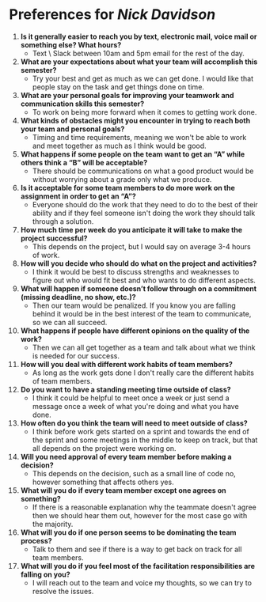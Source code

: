 # Preferences for _Nick Davidson_

1. __Is it generally easier to reach you by text, electronic mail, voice mail or something else?  What hours?__ 
   * Text \ Slack between 10am and 5pm email for the rest of the day.
1. __What are your expectations about what your team will accomplish this semester?__ 
   * Try your best and get as much as we can get done. I would like that people stay on the task and get things done on time.
1. __What are your personal goals for improving your teamwork and communication skills this semester?__ 
   * To work on being more forward when it comes to getting work done.
1. __What kinds of obstacles might you encounter in trying to reach both your team and personal goals?__ 
   * Timing and time requirements, meaning we won't be able to work and meet together as much as I think would be good.
1. __What happens if some people on the team want to get an “A” while others think a “B” will be acceptable?__ 
   * There should be communications on what a good product would be without worrying about a grade only what we produce.
1. __Is it acceptable for some team members to do more work on the assignment in order to get an “A”?__ 
   * Everyone should do the work that they need to do to the best of their ability and if they feel someone isn't doing the work they should talk through a solution.
1. __How much time per week do you anticipate it will take to make the project successful?__ 
   * This depends on the project, but I would say on average 3-4 hours of work.
1. __How will you decide who should do what on the project and activities?__ 
   * I think it would be best to discuss strengths and weaknesses to figure out who would fit best and who wants to do different aspects.
1. __What will happen if someone doesn’t follow through on a commitment (missing deadline, no show, etc.)?__ 
   * Then our team would be penalized. If you know you are falling behind it would be in the best interest of the team to communicate, so we can all succeed.
1. __What happens if people have different opinions on the quality of the work?__ 
   * Then we can all get together as a team and talk about what we think is needed for our success.
1. __How will you deal with different work habits of team members?__ 
   * As long as the work gets done I don't really care the different habits of team members.
1. __Do you want to have a standing meeting time outside of class?__ 
   * I think it could be helpful to meet once a week or just send a message once a week of what you're doing and what you have done.
1. __How often do you think the team will need to meet outside of class?__ 
   * I think before work gets started on a sprint and towards the end of the sprint and some meetings in the middle to keep on track, but that all depends on the project were working on.
1. __Will you need approval of every team member before making a decision?__ 
   * This depends on the decision, such as a small line of code no, however something that affects others yes.
1. __What will you do if every team member except one agrees on something?__ 
   * If there is a reasonable explanation why the teammate doesn't agree then we should hear them out, however for the most case go with the majority.
1. __What will you do if one person seems to be dominating the team process?__ 
   * Talk to them and see if there is a way to get back on track for all team members.
1. __What will you do if you feel most of the facilitation responsibilities are falling on you?__ 
   * I will reach out to the team and voice my thoughts, so we can try to resolve the issues.